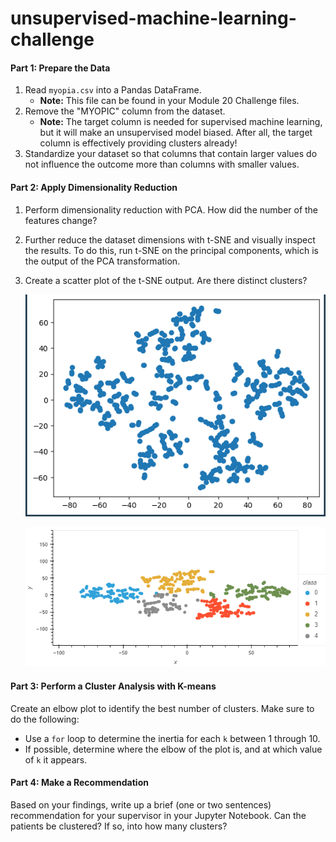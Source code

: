 # unsupervised-machine-learning-challenge


#### Part 1: Prepare the Data

1. Read `myopia.csv` into a Pandas DataFrame.
   * **Note:** This file can be found in your Module 20 Challenge files.
2. Remove the "MYOPIC" column from the dataset.
   * **Note:** The target column is needed for supervised machine learning, but it will make an unsupervised model biased. After all, the target column is effectively providing clusters already!
3. Standardize your dataset so that columns that contain larger values do not influence the outcome more than columns with smaller values.

#### Part 2: Apply Dimensionality Reduction

1. Perform dimensionality reduction with PCA. How did the number of the features change?
2. Further reduce the dataset dimensions with t-SNE and visually inspect the results. To do this, run t-SNE on the principal components, which is the output of the PCA transformation.
3. Create a scatter plot of the t-SNE output. Are there distinct clusters?

   ![1676687423493](image/README/1676687423493.png)

   ![1676687464425](image/README/1676687464425.png)

#### Part 3: Perform a Cluster Analysis with K-means

Create an elbow plot to identify the best number of clusters. Make sure to do the following:

* Use a `for` loop to determine the inertia for each `k` between 1 through 10.
* If possible, determine where the elbow of the plot is, and at which value of `k` it appears.

#### Part 4: Make a Recommendation

Based on your findings, write up a brief (one or two sentences) recommendation for your supervisor in your Jupyter Notebook. Can the patients be clustered? If so, into how many clusters?
